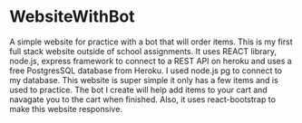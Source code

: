 # WebsiteWithBot
A simple website for practice with a bot that will order items.
This is my first full stack website outside of school assignments. 
It uses REACT library, node.js, express framework to connect to a REST API on heroku
and uses a free PostgresSQL database from Heroku. I used node.js pg to connect to my database. This website is super simple
it only has a few items and is used to practice. The bot I create will help add items to your
cart and navagate you to the cart when finished. Also, it uses react-bootstrap to make this website
responsive.

